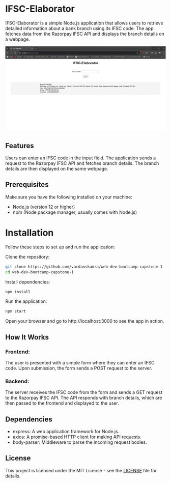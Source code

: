 # IFSC-Elaborator

IFSC-Elaborator is a simple Node.js application that allows users to retrieve detailed information about a bank branch using its IFSC code. The app fetches data from the Razorpay IFSC API and displays the branch details on a webpage. 

![Alt text](images/interface.png)

## Features
Users can enter an IFSC code in the input field.
The application sends a request to the Razorpay IFSC API and fetches branch details.
The branch details are then displayed on the same webpage.

## Prerequisites
Make sure you have the following installed on your machine:

- Node.js (version 12 or higher)
- npm (Node package manager, usually comes with Node.js)

# Installation
Follow these steps to set up and run the application:

Clone the repository:

```bash
git clone https://github.com/vardanskamra/web-dev-bootcamp-capstone-1
cd web-dev-bootcamp-capstone-1
```

Install dependencies:

```bash
npm install
```
Run the application:

```bash
npm start
```
Open your browser and go to http://localhost:3000 to see the app in action.

## How It Works
### Frontend:

The user is presented with a simple form where they can enter an IFSC code.
Upon submission, the form sends a POST request to the server.

### Backend:

The server receives the IFSC code from the form and sends a GET request to the Razorpay IFSC API.
The API responds with branch details, which are then passed to the frontend and displayed to the user.

## Dependencies
- express: A web application framework for Node.js.
- axios: A promise-based HTTP client for making API requests.
- body-parser: Middleware to parse the incoming request bodies.


## License
This project is licensed under the MIT License - see the [LICENSE](./LICENSE.txt) file for details.